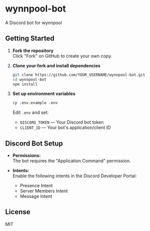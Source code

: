 # wynnpool-bot

A Discord bot for wynnpool

## Getting Started

1. **Fork the repository**  
    Click "Fork" on GitHub to create your own copy.

2. **Clone your fork and install dependencies**
    ```bash
    git clone https://github.com/YOUR_USERNAME/wynnpool-bot.git
    cd wynnpool-bot
    npm install
    ```

3. **Set up environment variables**
    ```bash
    cp .env.example .env
    ```
    Edit `.env` and set:
    - `DISCORD_TOKEN` — Your Discord bot token
    - `CLIENT_ID` — Your bot's application/client ID

## Discord Bot Setup

- **Permissions:**  
  The bot requires the "Application Command" permission.

- **Intents:**  
  Enable the following intents in the Discord Developer Portal:
  - Presence Intent
  - Server Members Intent
  - Message Intent

## License

MIT